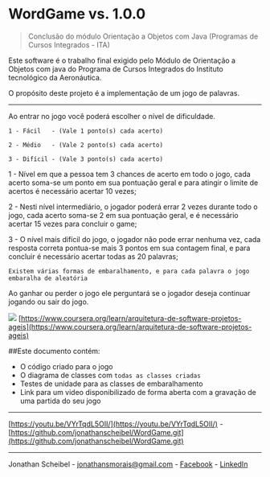 # WordGame vs. 1.0.0
> Conclusão do módulo Orientação a Objetos com Java (Programas de Cursos Integrados - ITA)

Este software é o trabalho final exigido pelo Módulo de Orientação a Objetos com java do Programa de Cursos Integrados do Instituto tecnológico da Aeronáutica. 

O propósito deste projeto é a implementação de um jogo de palavras.

-------------

Ao entrar no jogo você poderá escolher o nível de dificuldade.
	
	1 - Fácil   - (Vale 1 ponto(s) cada acerto)
	
	2 - Médio   - (Vale 2 ponto(s) cada acerto)
	
	3 - Difícil - (Vale 3 ponto(s) cada acerto)

1 - Nível em que a pessoa tem 3 chances de acerto em todo o jogo, cada acerto soma-se um ponto em sua pontuação geral e para atingir o limite de acertos é necessário acertar 10 vezes;

2 - Nesti nível intermediário, o jogador poderá errar 2 vezes durante todo o jogo, cada acerto soma-se 2 em sua pontuação geral, e é necessário acertar 15 vezes para concluir o game;

3 - O nível mais difícil do jogo, o jogador não pode errar nenhuma vez, cada resposta correta pontua-se mais 3 pontos em sua contagem final, e para concluir é necessário acertar todas as 20 palavras;



	Existem várias formas de embaralhamento, e para cada palavra o jogo embaralha de aleatória

Ao ganhar ou perder o jogo ele perguntará se o jogador deseja continuar jogando ou sair do jogo.


![](http://ceeita.com.br/wp-content/uploads/2016/03/ita-logo-700x298.png) 
[https://www.coursera.org/learn/arquitetura-de-software-projetos-ageis](https://www.coursera.org/learn/arquitetura-de-software-projetos-ageis)

##Este documento contém: 
*	O código criado para o jogo 
*	O diagrama de classes com ``todas as classes criadas`` 
*	Testes de unidade para as classes de embaralhamento 
*	Link para um video disponibilizado de forma aberta com a gravação de uma partida do seu jogo

---

[https://youtu.be/VYrTqdL5OII/](https://youtu.be/VYrTqdL5OII/) - [https://github.com/jonathanscheibel/WordGame.git](https://github.com/jonathanscheibel/WordGame.git)

---


Jonathan Scheibel - [jonathansmorais@gmail.com](mailto://jonathansmorais@gmail.com) - [Facebook](https://www.facebook.com/jonathan.tjq) - [LinkedIn](https://br.linkedin.com/in/jonathan-morais-bb458b6b)



